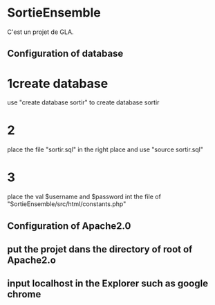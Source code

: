 # SortieEnsemble
C'est un projet de GLA.

## Configuration of database
# 1create database
use "create database sortir" to create database sortir
# 2
place the file "sortir.sql" in the right place and use "source sortir.sql" 
# 3
place the val $username and $password int the file of "SortieEnsemble/src/html/constants.php"

## Configuration of Apache2.0

## put the projet dans the directory of root of Apache2.o

## input localhost in the Explorer such as google chrome

